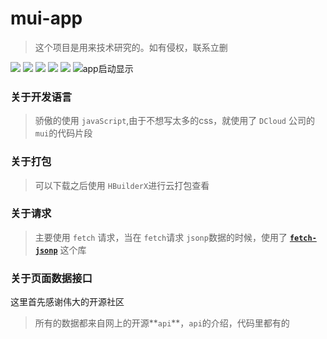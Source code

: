 # mui-app
> 这个项目是用来技术研究的。如有侵权，联系立删

![](./demo/Screenshot_2019-08-04-23-39-53-879_io.dcloud.H5EE.png)
![](./demo/Screenshot_2019-08-04-23-40-06-960_io.dcloud.H5EE.png)
![](./demo/Screenshot_2019-08-04-23-40-48-402_io.dcloud.H5EE.png)
![](./demo/Screenshot_2019-08-04-23-41-23-272_io.dcloud.H5EE.png)
![](./demo/Screenshot_2019-08-04-23-41-37-738_io.dcloud.H5EE.png)
![app启动显示](./demo/Screenshot_2019-08-05-00-14-26-612_io.dcloud.H5EE.png)
### 关于开发语言
> 骄傲的使用 `javaScript`,由于不想写太多的css，就使用了 `DCloud` 公司的 `mui`的代码片段

### 关于打包
> 可以下载之后使用 `HBuilderX`进行云打包查看

### 关于请求
> 主要使用 `fetch` 请求，当在 `fetch`请求 `jsonp`数据的时候，使用了 [**`fetch-jsonp`**](https://github.com/camsong/fetch-jsonp) 这个库

### 关于页面数据接口
这里首先感谢伟大的开源社区
> 所有的数据都来自网上的开源**`api`**，`api`的介绍，代码里都有的